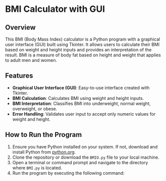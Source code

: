 # BMI Calculator with GUI

## Overview
This BMI (Body Mass Index) calculator is a Python program with a graphical user interface (GUI) built using Tkinter. It allows users to calculate their BMI based on weight and height inputs and provides an interpretation of the result. BMI is a measure of body fat based on height and weight that applies to adult men and women.

## Features
- **Graphical User Interface (GUI)**: Easy-to-use interface created with Tkinter.
- **BMI Calculation**: Calculates BMI using weight and height inputs.
- **BMI Interpretation**: Classifies BMI into underweight, normal weight, overweight, or obese.
- **Error Handling**: Validates user input to accept only numeric values for weight and height.

## How to Run the Program
1. Ensure you have Python installed on your system. If not, download and install Python from [python.org](https://www.python.org/).
2. Clone the repository or download the `BMIO.py` file to your local machine.
3. Open a terminal or command prompt and navigate to the directory where `BMI.py` is located.
4. Run the program by executing the following command:
